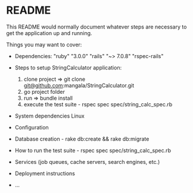 # README

This README would normally document whatever steps are necessary to get the
application up and running.

Things you may want to cover:

* Dependencies:
  "ruby" "3.0.0"
  "rails" "~> 7.0.8" 
  "rspec-rails"

* Steps to setup StringCalculator application:
  1. clone project => git clone git@github.com:mangala/StringCalculator.git
  2. go project folder
  3. run => bundle install
  4. execute the test suite - rspec  spec spec/string_calc_spec.rb


* System dependencies
  Linux

* Configuration

* Database creation - rake db:create && rake db:migrate

* How to run the test suite - rspec  spec spec/string_calc_spec.rb

* Services (job queues, cache servers, search engines, etc.)

* Deployment instructions

* ...


